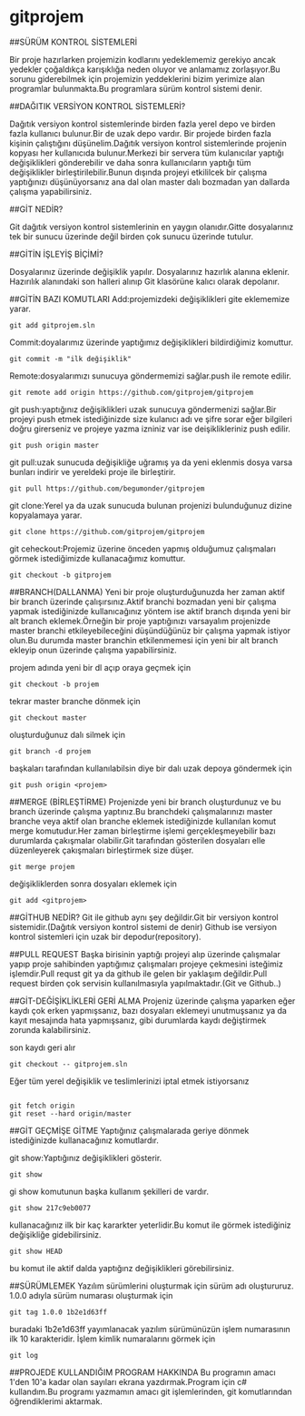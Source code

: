 # gitprojem

##SÜRÜM KONTROL SİSTEMLERİ

Bir proje hazırlarken projemizin kodlarını yedeklememiz gerekiyo ancak yedekler çoğaldıkça karışıklığa neden oluyor ve anlamamız zorlaşıyor.Bu sorunu giderebilmek için projemizin yeddeklerini bizim yerimize alan programlar bulunmakta.Bu programlara sürüm kontrol sistemi denir.

##DAĞITIK VERSİYON KONTROL SİSTEMLERİ?

Dağıtık versiyon kontrol sistemlerinde birden fazla yerel depo ve birden fazla kullanıcı bulunur.Bir de uzak depo vardır. Bir projede birden fazla kişinin çalıştığını düşünelim.Dağıtık versiyon kontrol sistemlerinde projenin kopyası her kullanıcıda bulunur.Merkezi bir servera tüm kulanıcılar yaptığı değişiklikleri gönderebilir ve daha sonra kullanıcıların yaptığı tüm değişiklikler birleştirilebilir.Bunun dışında projeyi etkililcek bir çalışma yaptığınızı düşünüyorsanız ana dal olan master dalı bozmadan yan dallarda çalışma yapabilirsiniz.

##GİT NEDİR?

Git dağıtık versiyon kontrol sistemlerinin en yaygın olanıdır.Gitte dosyalarınız tek bir sunucu üzerinde değil birden çok sunucu üzerinde tutulur.

##GİTİN İŞLEYİŞ BİÇİMİ?

Dosyalarınız üzerinde değişiklik yapılır.
Dosyalarınız hazırlık alanına eklenir.
Hazırılık alanındaki son halleri alınıp Git klasörüne kalıcı olarak depolanır.

##GİTİN BAZI KOMUTLARI 
Add:projemizdeki değişiklikleri gite eklememize yarar.

`git add gitprojem.sln `

Commit:doyalarımız üzerinde yaptığımız değişiklikleri bildirdiğimiz komuttur. 

`git commit -m "ilk değişiklik" `

Remote:dosyalarımızı sunucuya göndermemizi sağlar.push ile remote edilir. 

`git remote add origin https://github.com/gitprojem/gitprojem`

git push:yaptığınız değişiklikleri uzak sunucuya göndermenizi sağlar.Bir projeyi push etmek istediğinizde size kulanıcı adı ve şifre
sorar eğer bilgileri doğru girerseniz ve projeye yazma izniniz var ise deişiklikleriniz push edilir.

`git push origin master`

git pull:uzak sunucuda değişikliğe uğramış ya da yeni eklenmis dosya varsa bunları indirir ve yereldeki proje ile birleştirir.

`git pull https://github.com/begumonder/gitprojem`

git clone:Yerel ya da uzak sunucuda bulunan projenizi bulunduğunuz dizine kopyalamaya yarar. 

`git clone https://github.com/gitprojem/gitprojem `

git ceheckout:Projemiz üzerine önceden yapmış olduğumuz çalışmaları görmek istediğimizde kullanacağımız komuttur. 

`git checkout -b gitprojem`



##BRANCH(DALLANMA)
Yeni bir proje oluşturduğunuzda her zaman aktif bir branch üzerinde çalışırsınız.Aktif branchi bozmadan yeni bir çalışma yapmak istediğinizde kullanıcağınız yöntem ise aktif branch dışında yeni bir alt branch eklemek.Örneğin bir proje yaptığınızı varsayalım projenizde master branchi etkileyebileceğini düşündüğünüz bir çalışma yapmak istiyor olun.Bu durumda master branchin etkilenmemesi için yeni bir alt branch ekleyip onun üzerinde çalışma yapabilirsiniz.

projem adında yeni bir dl açıp oraya geçmek için

`git checkout -b projem`

tekrar master branche dönmek için 

`git checkout master`

oluşturduğunuz dalı silmek için

`git branch -d projem`

başkaları tarafından kullanılabilsin diye bir dalı uzak depoya göndermek için

`git push origin <projem>`

##MERGE (BİRLEŞTİRME)
Projenizde yeni bir branch oluşturdunuz ve bu branch üzerinde çalışma yaptınız.Bu branchdeki çalışmalarınızı master branche veya aktif olan branche eklemek istediğinizde kullanılan komut merge komutudur.Her zaman birleştirme işlemi gerçekleşmeyebilir bazı durumlarda çakışmalar olabilir.Git tarafından gösterilen dosyaları elle düzenleyerek çakışmaları birleştirmek size düşer.

`git merge projem`

değişikliklerden sonra dosyaları eklemek için

`git add <gitprojem>`


##GİTHUB NEDİR?
Git ile github aynı şey değildir.Git bir versiyon kontrol sistemidir.(Dağıtık versiyon kontrol sistemi de denir) Github ise  versiyon kontrol sistemleri için uzak bir depodur(repository).

##PULL REQUEST
Başka birisinin yaptığı projeyi alıp üzerinde çalışmalar yapıp proje sahibinden yaptığımız çalışmaları projeye çekmesini  isteğimiz işlemdir.Pull requst git ya da github ile gelen bir yaklaşım değildir.Pull request birden çok servisin kullanılmasıyla yapılmaktadır.(Git ve Github..)

##GİT-DEĞİŞİKLİKLERİ GERİ ALMA
Projeniz üzerinde çalışma yaparken eğer kaydı çok erken yapmışsanız, bazı dosyaları eklemeyi unutmuşsanız ya da kayıt mesajında hata yapmışsanız, gibi durumlarda kaydı değiştirmek zorunda kalabilirsiniz.

son kaydı geri alır

`git checkout -- gitprojem.sln`

Eğer tüm yerel değişiklik ve teslimlerinizi iptal etmek istiyorsanız

<code>
git fetch origin
git reset --hard origin/master
</code>

##GİT GEÇMİŞE GİTME
Yaptığınız çalışmalarada geriye dönmek istediğinizde kullanacağınız komutlardır.

git show:Yaptığınız değişiklikleri gösterir.

`git show`

gi show komutunun başka kullanım şekilleri de vardır.

`git show 217c9eb0077`

kullanacağınız ilk bir kaç kararkter yeterlidir.Bu komut ile görmek istediğiniz değişikliğe gidebilirsiniz.

`git show HEAD`

bu komut ile aktif dalda yaptığınz değişiklikleri görebilirsiniz.

##SÜRÜMLEMEK 
Yazılım sürümlerini oluşturmak için sürüm adı oluştururuz.
1.0.0 adıyla sürüm numarası oluşturmak için 

`git tag 1.0.0 1b2e1d63ff `

buradaki 1b2e1d63ff yayımlanacak yazılım sürümünüzün işlem numarasının ilk 10 karakteridir. 
İşlem kimlik numaralarını görmek için

`git log`

##PROJEDE KULLANDIĞIM PROGRAM HAKKINDA
Bu programın amacı 1'den 10'a kadar olan sayıları ekrana yazdırmak.Program için c# kullandım.Bu programı yazmamın amacı git işlemlerinden, git komutlarından öğrendiklerimi aktarmak.
